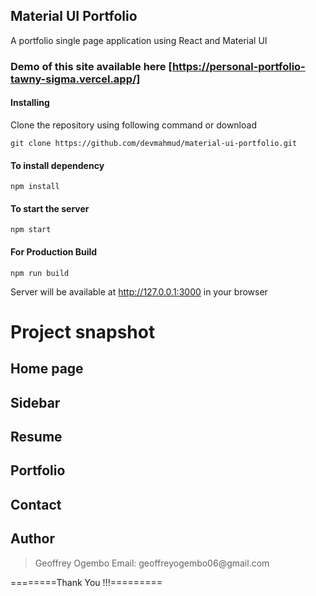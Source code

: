 ## Material UI Portfolio

A portfolio single page application using React and Material UI

### Demo of this site available here [https://personal-portfolio-tawny-sigma.vercel.app/]

#### Installing

Clone the repository using following command or download

```
git clone https://github.com/devmahmud/material-ui-portfolio.git
```

#### To install dependency

```
npm install
```

#### To start the server

```
npm start
```

#### For Production Build

```
npm run build
```

Server will be available at http://127.0.0.1:3000 in your browser

# Project snapshot

## Home page



## Sidebar



## Resume



## Portfolio



## Contact



## Author

<blockquote>
Geoffrey Ogembo
Email: geoffreyogembo06@gmail.com
</blockquote>

========Thank You !!!=========
